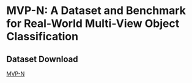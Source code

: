 # MVP-N: A Dataset and Benchmark for Real-World Multi-View Object Classification
## Dataset Download
[MVP-N](https://drive.google.com/file/d/1rbjFXLtXGYSsgFN2r9AZtWxOVHGF5jAS/export?format=zip)
